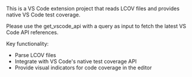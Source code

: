 <!-- Use this file to provide workspace-specific custom instructions to Copilot. For more details, visit https://code.visualstudio.com/docs/copilot/copilot-customization#_use-a-githubcopilotinstructionsmd-file -->

This is a VS Code extension project that reads LCOV files and provides native VS Code test coverage. 

Please use the get_vscode_api with a query as input to fetch the latest VS Code API references.

Key functionality:
- Parse LCOV files
- Integrate with VS Code's native test coverage API
- Provide visual indicators for code coverage in the editor

